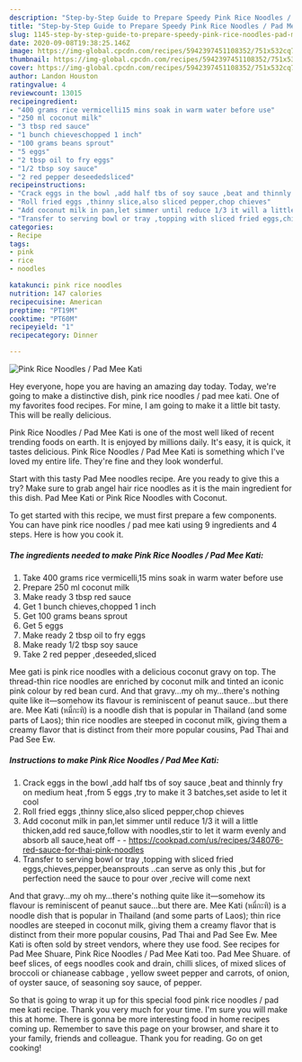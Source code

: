 ```yaml
---
description: "Step-by-Step Guide to Prepare Speedy Pink Rice Noodles / Pad Mee Kati"
title: "Step-by-Step Guide to Prepare Speedy Pink Rice Noodles / Pad Mee Kati"
slug: 1145-step-by-step-guide-to-prepare-speedy-pink-rice-noodles-pad-mee-kati
date: 2020-09-08T19:38:25.146Z
image: https://img-global.cpcdn.com/recipes/5942397451108352/751x532cq70/pink-rice-noodles-pad-mee-kati-recipe-main-photo.jpg
thumbnail: https://img-global.cpcdn.com/recipes/5942397451108352/751x532cq70/pink-rice-noodles-pad-mee-kati-recipe-main-photo.jpg
cover: https://img-global.cpcdn.com/recipes/5942397451108352/751x532cq70/pink-rice-noodles-pad-mee-kati-recipe-main-photo.jpg
author: Landon Houston
ratingvalue: 4
reviewcount: 13015
recipeingredient:
- "400 grams rice vermicelli15 mins soak in warm water before use"
- "250 ml coconut milk"
- "3 tbsp red sauce"
- "1 bunch chieveschopped 1 inch"
- "100 grams beans sprout"
- "5 eggs"
- "2 tbsp oil to fry eggs"
- "1/2 tbsp soy sauce"
- "2 red pepper deseededsliced"
recipeinstructions:
- "Crack eggs in the bowl ,add half tbs of soy sauce ,beat and thinnly fry on medium heat ,from 5 eggs ,try to make it 3 batches,set aside to let it cool"
- "Roll fried eggs ,thinny slice,also sliced pepper,chop chieves"
- "Add coconut milk in pan,let simmer until reduce 1/3 it will a little thicken,add red sauce,follow with noodles,stir to let it warm evenly and absorb all sauce,heat off  https://cookpad.com/us/recipes/348076-red-sauce-for-thai-pink-noodles"
- "Transfer to serving bowl or tray ,topping with sliced fried eggs,chieves,pepper,beansprouts ..can serve as only this ,but for perfection need the sauce to pour over ,recive will come next"
categories:
- Recipe
tags:
- pink
- rice
- noodles

katakunci: pink rice noodles 
nutrition: 147 calories
recipecuisine: American
preptime: "PT19M"
cooktime: "PT60M"
recipeyield: "1"
recipecategory: Dinner

---
```



![Pink Rice Noodles / Pad Mee Kati](https://img-global.cpcdn.com/recipes/5942397451108352/751x532cq70/pink-rice-noodles-pad-mee-kati-recipe-main-photo.jpg)

Hey everyone, hope you are having an amazing day today. Today, we're going to make a distinctive dish, pink rice noodles / pad mee kati. One of my favorites food recipes. For mine, I am going to make it a little bit tasty. This will be really delicious.

Pink Rice Noodles / Pad Mee Kati is one of the most well liked of recent trending foods on earth. It is enjoyed by millions daily. It's easy, it is quick, it tastes delicious. Pink Rice Noodles / Pad Mee Kati is something which I've loved my entire life. They're fine and they look wonderful.

Start with this tasty Pad Mee noodles recipe. Are you ready to give this a try? Make sure to grab angel hair rice noodles as it is the main ingredient for this dish. Pad Mee Kati or Pink Rice Noodles with Coconut.


To get started with this recipe, we must first prepare a few components. You can have pink rice noodles / pad mee kati using 9 ingredients and 4 steps. Here is how you cook it.

<!--inarticleads1-->

##### The ingredients needed to make Pink Rice Noodles / Pad Mee Kati:

1. Take 400 grams rice vermicelli,15 mins soak in warm water before use
1. Prepare 250 ml coconut milk
1. Make ready 3 tbsp red sauce
1. Get 1 bunch chieves,chopped 1 inch
1. Get 100 grams beans sprout
1. Get 5 eggs
1. Make ready 2 tbsp oil to fry eggs
1. Make ready 1/2 tbsp soy sauce
1. Take 2 red pepper ,deseeded,sliced


Mee gati is pink rice noodles with a delicious coconut gravy on top. The thread-thin rice noodles are enriched by coconut milk and tinted an iconic pink colour by red bean curd. And that gravy…my oh my…there&#39;s nothing quite like it—somehow its flavour is reminiscent of peanut sauce…but there are. Mee Kati (หมี่กะทิ) is a noodle dish that is popular in Thailand (and some parts of Laos); thin rice noodles are steeped in coconut milk, giving them a creamy flavor that is distinct from their more popular cousins, Pad Thai and Pad See Ew. 

<!--inarticleads2-->

##### Instructions to make Pink Rice Noodles / Pad Mee Kati:

1. Crack eggs in the bowl ,add half tbs of soy sauce ,beat and thinnly fry on medium heat ,from 5 eggs ,try to make it 3 batches,set aside to let it cool
1. Roll fried eggs ,thinny slice,also sliced pepper,chop chieves
1. Add coconut milk in pan,let simmer until reduce 1/3 it will a little thicken,add red sauce,follow with noodles,stir to let it warm evenly and absorb all sauce,heat off -  - https://cookpad.com/us/recipes/348076-red-sauce-for-thai-pink-noodles
1. Transfer to serving bowl or tray ,topping with sliced fried eggs,chieves,pepper,beansprouts ..can serve as only this ,but for perfection need the sauce to pour over ,recive will come next


And that gravy…my oh my…there&#39;s nothing quite like it—somehow its flavour is reminiscent of peanut sauce…but there are. Mee Kati (หมี่กะทิ) is a noodle dish that is popular in Thailand (and some parts of Laos); thin rice noodles are steeped in coconut milk, giving them a creamy flavor that is distinct from their more popular cousins, Pad Thai and Pad See Ew. Mee Kati is often sold by street vendors, where they use food. See recipes for Pad Mee Shuare, Pink Rice Noodles / Pad Mee Kati too. Pad Mee Shuare. of beef slices, of eegs noodles cook and drain, chilli slices, of mixed slices of broccoli or chianease cabbage , yellow sweet pepper and carrots, of onion, of oyster sauce, of seasoning soy sauce, of pepper. 

So that is going to wrap it up for this special food pink rice noodles / pad mee kati recipe. Thank you very much for your time. I'm sure you will make this at home. There is gonna be more interesting food in home recipes coming up. Remember to save this page on your browser, and share it to your family, friends and colleague. Thank you for reading. Go on get cooking!
